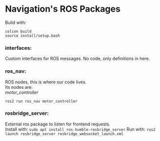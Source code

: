 # Navigation's ROS Packages
Build with:
~~~
colcon build
source install/setup.bash
~~~

### interfaces:  
Custom interfaces for ROS messages. No code, only definitions in here.  

### ros_nav:  
ROS nodes, this is where our code lives.  
Its nodes are:  
*motor_controller*
~~~
ros2 run ros_nav motor_controller
~~~

### rosbridge_server:  
External ros package to listen for frontend requests.  
Install with: `sudo apt install ros-humble-rosbridge_server`
Run with: `ros2 launch rosbridge_server rosbridge_websocket_launch.xml`